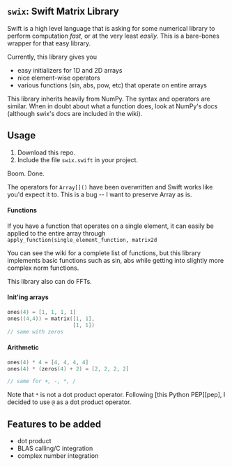 ## `swix`: Swift Matrix Library
Swift is a high level language that is asking for some numerical library to
perform computation *fast*, or at the very least *easily*. This is a bare-bones
wrapper for that easy library.

Currently, this library gives you

* easy initializers for 1D and 2D arrays
* nice element-wise operators
* various functions (sin, abs, pow, etc) that operate on entire arrays

This library inherits heavily from NumPy. The syntax and operators are similar.
When in doubt about what a function does, look at NumPy's docs (although swix's
docs are included in the wiki).

## Usage
1. Download this repo.
2. Include the file `swix.swift` in your project.

Boom. Done. 

The operators for `Array[]()` have been overwritten and Swift works
like you'd expect it to. This is a bug -- I want to preserve Array as is.

#### Functions
If you have a function that operates on a single element, it can easily be
applied to the entire array through `apply_function(single_element_function,
matrix2d`

You can see the wiki for a complete list of functions, but this library
implements basic functions such as sin, abs while getting into slightly more
complex norm functions.

This library also can do FFTs.

#### Init'ing arrays
```swift
ones(4) = [1, 1, 1, 1]
ones((4,4)) = matrix([1, 1],
                     [1, 1])
// same with zeros
```


#### Arithmetic
```swift
ones(4) * 4 = [4, 4, 4, 4]
ones(4) * (zeros(4) + 2) = [2, 2, 2, 2]

// same for +, -, *, /
```

Note that `*` is not a dot product operator. Following [this Python PEP][pep],
I decided to use `@` as a dot product operator.


## Features to be added
* dot product
* BLAS calling/C integration
* complex number integration


[ones]:http://docs.scipy.org/doc/numpy/reference/generated/numpy.ones.html
[zeros]:http://docs.scipy.org/doc/numpy/reference/generated/numpy.zeros.html#numpy.zeros
